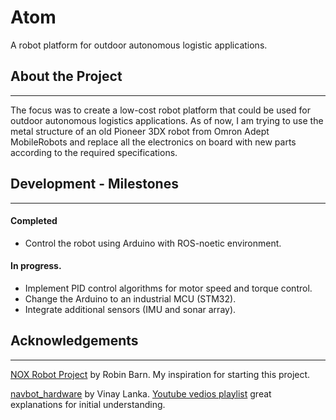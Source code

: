 # Atom
 A robot platform for outdoor autonomous logistic applications. 
 
## About the Project
___
The focus was to create a low-cost robot platform that could be used for outdoor autonomous logistics applications. As of now, I am trying to use the metal structure of an old Pioneer 3DX robot from Omron Adept MobileRobots and replace all the electronics on board with new parts according to the required specifications.

## Development - Milestones
___
 #### Completed
- Control the robot using Arduino with ROS-noetic environment.
#### In progress.
- Implement PID control algorithms for motor speed and torque control.
- Change the Arduino to an industrial MCU (STM32).
- Integrate additional sensors (IMU and sonar array).

## Acknowledgements
___
[NOX Robot Project](https://github.com/RBinsonB/Nox_robot.git) by Robin Barn. My inspiration for starting this project.

[navbot_hardware](https://github.com/vinay-lanka/navbot_hardware.git) by Vinay Lanka. [Youtube vedios playlist](https://youtu.be/SLDJAOEjVt4) great explanations for initial understanding.